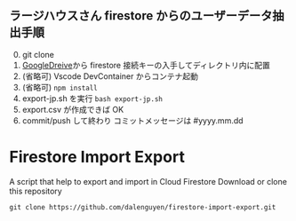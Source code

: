 ## ラージハウスさん firestore からのユーザーデータ抽出手順

0. git clone
1. [GoogleDreive](https://drive.google.com/file/d/1L1a62FpAk0aGv6ElkxUM3MfAcOUtQWt2/view?usp=sharing"接続キー")から firestore 接続キーの入手してディレクトリ内に配置
2. (省略可) Vscode DevContainer からコンテナ起動
3. (省略可) `npm install`
4. export-jp.sh を実行 `bash export-jp.sh`
5. export.csv が作成できば OK
6. commit/push して終わり コミットメッセージは #yyyy.mm.dd

# Firestore Import Export

A script that help to export and import in Cloud Firestore
Download or clone this repository

```
git clone https://github.com/dalenguyen/firestore-import-export.git
```
